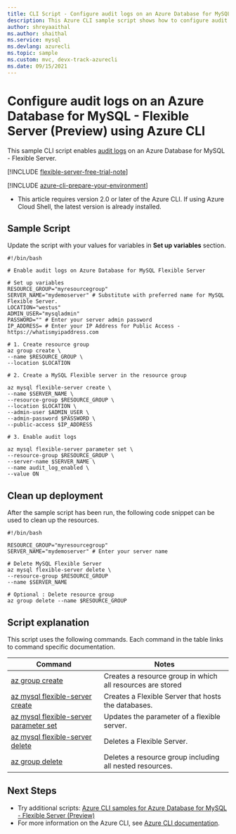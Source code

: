 ```yaml
---
title: CLI Script - Configure audit logs on an Azure Database for MySQL - Flexible Server (Preview)
description: This Azure CLI sample script shows how to configure audit logs on an Azure Database for MySQL - Flexible Server.
author: shreyaaithal
ms.author: shaithal
ms.service: mysql
ms.devlang: azurecli
ms.topic: sample
ms.custom: mvc, devx-track-azurecli
ms.date: 09/15/2021
---
```


# Configure audit logs on an Azure Database for MySQL - Flexible Server (Preview) using Azure CLI

This sample CLI script enables [audit logs](../concepts-audit-logs.md) on an Azure Database for MySQL - Flexible Server. 


[!INCLUDE [flexible-server-free-trial-note](../../includes/flexible-server-free-trial-note.md)]

[!INCLUDE [azure-cli-prepare-your-environment](../../../../includes/azure-cli-prepare-your-environment.md)]

- This article requires version 2.0 or later of the Azure CLI. If using Azure Cloud Shell, the latest version is already installed. 

## Sample Script

Update the script with your values for variables in **Set up variables** section. 

```azurecli
#!/bin/bash

# Enable audit logs on Azure Database for MySQL Flexible Server

# Set up variables
RESOURCE_GROUP="myresourcegroup"
SERVER_NAME="mydemoserver" # Substitute with preferred name for MySQL Flexible Server. 
LOCATION="westus" 
ADMIN_USER="mysqladmin" 
PASSWORD="" # Enter your server admin password
IP_ADDRESS= # Enter your IP Address for Public Access - https://whatismyipaddress.com

# 1. Create resource group
az group create \
--name $RESOURCE_GROUP \
--location $LOCATION

# 2. Create a MySQL Flexible server in the resource group

az mysql flexible-server create \
--name $SERVER_NAME \
--resource-group $RESOURCE_GROUP \
--location $LOCATION \
--admin-user $ADMIN_USER \
--admin-password $PASSWORD \
--public-access $IP_ADDRESS

# 3. Enable audit logs

az mysql flexible-server parameter set \
--resource-group $RESOURCE_GROUP \
--server-name $SERVER_NAME \
--name audit_log_enabled \
--value ON
```

## Clean up deployment

After the sample script has been run, the following code snippet can be used to clean up the resources.

```azurecli
#!/bin/bash

RESOURCE_GROUP="myresourcegroup"
SERVER_NAME="mydemoserver" # Enter your server name

# Delete MySQL Flexible Server
az mysql flexible-server delete \
--resource-group $RESOURCE_GROUP 
--name $SERVER_NAME

# Optional : Delete resource group
az group delete --name $RESOURCE_GROUP

```

## Script explanation

This script uses the following commands. Each command in the table links to command specific documentation.

| **Command** | **Notes** |
|---|---|
|[az group create](/cli/azure/group#az_group_create)|Creates a resource group in which all resources are stored|
|[az mysql flexible-server create](/cli/azure/mysql/flexible-server#az_mysql_flexible_server_create)|Creates a Flexible Server that hosts the databases.|
|[az mysql flexible-server parameter set](/cli/azure/mysql/flexible-server/parameter#az_mysql_flexible_server_parameter_set)|Updates the parameter of a flexible server.|
|[az mysql flexible-server delete](/cli/azure/mysql/flexible-server#az_mysql_flexible_server_delete)|Deletes a Flexible Server.|
|[az group delete](/cli/azure/group#az_group_delete) | Deletes a resource group including all nested resources.|

## Next Steps

- Try additional scripts: [Azure CLI samples for Azure Database for MySQL - Flexible Server (Preview)](../sample-scripts-azure-cli.md)
- For more information on the Azure CLI, see [Azure CLI documentation](/cli/azure).
